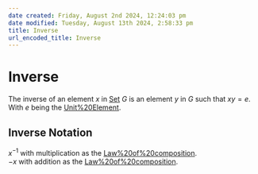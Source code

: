 ```yaml
---  
date created: Friday, August 2nd 2024, 12:24:03 pm  
date modified: Tuesday, August 13th 2024, 2:58:33 pm  
title: Inverse  
url_encoded_title: Inverse  
---  
```

# Inverse  
The inverse of an element $x$ in [Set](./Sets/Set.md) $G$ is an element $y$ in $G$ such that $xy=e$.  
With $e$ being the [Unit%20Element](./Unit%2520Element.md).  
## Inverse Notation  
$x^{-1}$ with multiplication as the [Law%20of%20composition](./Law%2520of%2520composition.md).  
$-x$ with addition as the [Law%20of%20composition](./Law%2520of%2520composition.md).